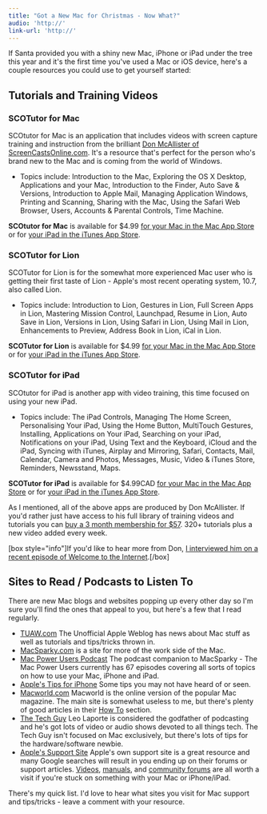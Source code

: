 ```yaml
---
title: "Got a New Mac for Christmas - Now What?"
audio: 'http://'
link-url: 'http://'
---
```

<p>If Santa provided you with a shiny new Mac, iPhone or iPad under the tree this year and it's the first time you've used a Mac or iOS device, here's a couple resources you could use to get yourself started:</p>
<h2>Tutorials and Training Videos</h2>
<h3>SCOTutor for Mac</h3>
<p>SCOtutor for Mac is an application that includes videos with screen capture training and instruction from the brilliant <a href="http://www.screencastsonline.com/scoaffiliates/jrox.php?id=626_1_bid_13">Don McAllister of ScreenCastsOnline.com</a>. It's a resource that's perfect for the person who's brand new to the Mac and is coming from the world of Windows.</p>
<ul>
<li>Topics include: Introduction to the Mac, Exploring the OS X Desktop, Applications and your Mac, Introduction to the Finder, Auto Save &amp; Versions, Introduction to Apple Mail, Managing Application Windows, Printing and Scanning, Sharing with the Mac, Using the Safari Web Browser, Users, Accounts &amp; Parental Controls, Time Machine.</li>
</ul>
<p><strong>SCOtutor for Mac</strong> is available for $4.99 <a href="http://click.linksynergy.com/fs-bin/stat?id=6PFrOqNV4B8&offerid=146261&type=3&subid=0&tmpid=1826&RD_PARM1=http%253A%252F%252Fitunes.apple.com%252Fca%252Fapp%252Fscotutor-for-mac%252Fid484046801%253Fmt%253D12%2526uo%253D4%2526partnerId%253D30" target="itunes_store">for your Mac in the Mac App Store</a> or for <a href="http://click.linksynergy.com/fs-bin/stat?id=6PFrOqNV4B8&offerid=146261&type=3&subid=0&tmpid=1826&RD_PARM1=http%253A%252F%252Fitunes.apple.com%252Fca%252Fapp%252Fscotutor-for-mac%252Fid487218558%253Fmt%253D8%2526uo%253D4%2526partnerId%253D30" target="itunes_store">your iPad in the iTunes App Store</a>.</p>
<h3>SCOTutor for Lion</h3>
<p>SCOTutor for Lion is for the somewhat more experienced Mac user who is getting their first taste of Lion - Apple's most recent operating system, 10.7, also called Lion.</p>
<ul>
<li>Topics include: Introduction to Lion, Gestures in Lion, Full Screen Apps in Lion, Mastering Mission Control, Launchpad, Resume in Lion, Auto Save in Lion, Versions in Lion, Using Safari in Lion, Using Mail in Lion, Enhancements to Preview, Address Book in Lion, iCal in Lion.</li>
</ul>
<p><strong>SCOTutor for Lion</strong> is available for $4.99 <a href="http://click.linksynergy.com/fs-bin/stat?id=6PFrOqNV4B8&offerid=146261&type=3&subid=0&tmpid=1826&RD_PARM1=http%253A%252F%252Fitunes.apple.com%252Fca%252Fapp%252Fscotutor-for-lion%252Fid465619381%253Fmt%253D12%2526uo%253D4%2526partnerId%253D30" target="itunes_store">for your Mac in the Mac App Store</a> or for <a href="http://click.linksynergy.com/fs-bin/stat?id=6PFrOqNV4B8&offerid=146261&type=3&subid=0&tmpid=1826&RD_PARM1=http%253A%252F%252Fitunes.apple.com%252Fca%252Fapp%252Fscotutor-for-lion%252Fid487218133%253Fmt%253D8%2526uo%253D4%2526partnerId%253D30" target="itunes_store">your iPad in the iTunes App Store</a>.</p>
<h3>SCOTutor for iPad</h3>
<p>SCOtutor for iPad is another app with video training, this time focused on using your new iPad.</p>
<ul>
<li>Topics include: The iPad Controls, Managing The Home Screen, Personalising Your iPad, Using the Home Button, MultiTouch Gestures, Installing, Applications on Your iPad, Searching on your iPad, Notifications on your iPad, Using Text and the Keyboard, iCloud and the iPad, Syncing with iTunes, Airplay and Mirroring, Safari, Contacts, Mail, Calendar, Camera and Photos, Messages, Music, Video &amp; iTunes Store, Reminders, Newsstand, Maps.</li>
</ul>
<p><strong>SCOTutor for iPad</strong> is available for $4.99CAD <a href="http://click.linksynergy.com/fs-bin/stat?id=6PFrOqNV4B8&offerid=146261&type=3&subid=0&tmpid=1826&RD_PARM1=http%253A%252F%252Fitunes.apple.com%252Fca%252Fapp%252Fscotutor-for-ipad%252Fid488746097%253Fmt%253D12%2526uo%253D4%2526partnerId%253D30" target="itunes_store">for your Mac in the Mac App Store</a> or for <a href="http://click.linksynergy.com/fs-bin/stat?id=6PFrOqNV4B8&offerid=146261&type=3&subid=0&tmpid=1826&RD_PARM1=http%253A%252F%252Fitunes.apple.com%252Fca%252Fapp%252Fscotutor-for-ipad%252Fid488510135%253Fmt%253D8%2526uo%253D4%2526partnerId%253D30" target="itunes_store">your iPad in the iTunes App Store</a>.</p>
<p>As I mentioned, all of the above apps are produced by Don McAllister. If you'd rather just have access to his full library of training videos and tutorials you can <a href="http://www.screencastsonline.com/scoaffiliates/jrox.php?id=626_1_bid_13">buy a 3 month membership for $57</a>. 320+ tutorials plus a new video added every week.</p>
<p>[box style="info"]If you'd like to hear more from Don, <a href="http://ssktn.com/podcasts/welcometotheinternet/020-welcome-to-the-internet-don-mcallister/">I interviewed him on a recent episode of Welcome to the Internet</a>.[/box]</p>
<h2>Sites to Read / Podcasts to Listen To</h2>
<p>There are new Mac blogs and websites popping up every other day so I'm sure you'll find the ones that appeal to you, but here's a few that I read regularly.</p>
<ul>
<li><a href="http://www.tuaw.com/">TUAW.com</a> The Unofficial Apple Weblog has news about Mac stuff as well as tutorials and tips/tricks thrown in.</li>
<li><a href="http://www.macsparky.com/">MacSparky.com</a> is a site for more of the work side of the Mac.</li>
<li><a href="http://5by5.tv/mpu">Mac Power Users Podcast</a> The podcast companion to MacSparky - The Mac Power Users currently has 67 episodes covering all sorts of topics on how to use your Mac, iPhone and iPad.</li>
<li><a href="http://www.apple.com/iphone/tips/">Apple's Tips for iPhone</a> Some tips you may not have heard of or seen.</li>
<li><a href="http://macworld.com/">Macworld.com</a> Macworld is the online version of the popular Mac magazine. The main site is somewhat useless to me, but there's plenty of good articles in their <a href="http://www.macworld.com/howto.html">How To</a> section.</li>
<li><a href="http://twit.tv/show/the-tech-guy">The Tech Guy</a> Leo Laporte is considered the godfather of podcasting and he's got lots of video or audio shows devoted to all things tech. The Tech Guy isn't focused on Mac exclusively, but there's lots of tips for the hardware/software newbie.</li>
<li><a href="http://www.apple.com/support/">Apple's Support Site</a> Apple's own support site is a great resource and many Google searches will result in you ending up on their forums or support articles. <a href="http://support.apple.com/videos/">Videos</a>, <a href="http://support.apple.com/manuals/">manuals</a>, and <a href="https://discussions.apple.com/index.jspa">community forums</a> are all worth a visit if you're stuck on something with your Mac or iPhone/iPad.</li>
</ul>
<p>There's my quick list. I'd love to hear what sites you visit for Mac support and tips/tricks - leave a comment with your resource.</p>
